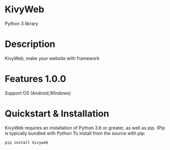 # KivyWeb
Python 3 library
# Description
KivyWeb, make your website with framework 
# Features 1.0.0
Support OS (Android,Windows)
# Quickstart & Installation
KivyWeb requires an installation of Python 3.6 or greater, as well as pip. (Pip is typically bundled with Python 
To install from the source with pip:
```
pip install kivyweb
```